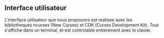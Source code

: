 Interface utilisateur
---------------------

L'interface utilisateur que nous proposons est realisee avec les bibliotheques
ncurses (New Curses) et CDK (Curses Development Kit). Tout s'affiche dans un
terminal, et est controlable entierement avec le clavier.

